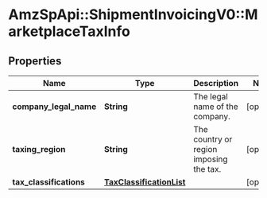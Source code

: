 # AmzSpApi::ShipmentInvoicingV0::MarketplaceTaxInfo

## Properties
Name | Type | Description | Notes
------------ | ------------- | ------------- | -------------
**company_legal_name** | **String** | The legal name of the company. | [optional] 
**taxing_region** | **String** | The country or region imposing the tax. | [optional] 
**tax_classifications** | [**TaxClassificationList**](TaxClassificationList.md) |  | [optional] 

